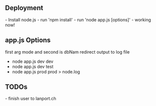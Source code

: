 <h2>Deployment</h2>
- Install node.js 
- run 'npm install'
- run 'node app.js [options]'
- working now!


<h2>app.js Options</h2>
first arg mode and second is dbNam redirect output to log file

- node app.js dev dev
- node app.js dev test
- node app.js prod prod > node.log


<h2>TODOs</h2>
- finish user to lanport.ch